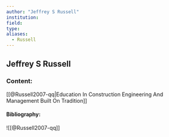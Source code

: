 ```yaml
---
author: "Jeffrey S Russell"
institution:
field:
type:
aliases:
  - Russell
---
```


## Jeffrey S Russell

### Content:
[[@Russell2007-qq|Education In Construction Engineering And Management Built On Tradition]]

#### Bibliography:

![[@Russell2007-qq]]
